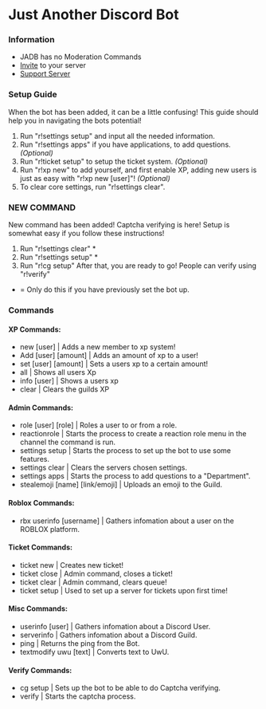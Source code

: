 # Just Another Discord Bot
### Information 
- JADB has no Moderation Commands 
- [Invite](https://top.gg/bot/705178864124428310/) to your server
- [Support Server](http://discord.gg/F9jttYk)

### **Setup Guide**
When the bot has been added, it can be a little confusing! This guide should help you in navigating the bots potential!
 1. Run "r!settings setup" and input all the needed information.
 1. Run "r!settings apps" if you have applications, to add questions. *(Optional)*
 1. Run "r!ticket setup" to setup the ticket system. *(Optional)*
 1. Run "r!xp new" to add yourself, and first enable XP, adding new users is just as easy with "r!xp new [user]"! *(Optional)*
 1. To clear core settings, run "r!settings clear".
 
### **NEW COMMAND**
New command has been added! Captcha verifying is here!
Setup is somewhat easy if you follow these instructions!
1. Run "r!settings clear" *
1. Run "r!settings setup" *
1. Run "r!cg setup"
After that, you are ready to go! People can verify using "r!verify"
* = Only do this if you have previously set the bot up.

### **Commands**
#### XP Commands:
- new [user] | Adds a new member to xp system!
- Add [user] [amount] | Adds an amount of xp to a user!
- set [user] [amount] | Sets a users xp to a certain amount!
- all | Shows all users Xp
- info [user] | Shows a users xp
- clear | Clears the guilds XP

#### Admin Commands:
 - role [user] [role] | Roles a user to or from a role.
 - reactionrole | Starts the process to create a reaction role menu in the channel the command is run.
 - settings setup | Starts the process to set up the bot to use some features.
 - settings clear | Clears the servers chosen settings.
 - settings apps | Starts the process to add questions to a "Department".
 - stealemoji [name] [link/emoji] | Uploads an emoji to the Guild.
                                                                                                    
#### Roblox Commands:
 - rbx userinfo [username] | Gathers infomation about a user on the ROBLOX platform.
 
#### Ticket Commands:
 - ticket new | Creates new ticket!
 - ticket close | Admin command, closes a ticket!
 - ticket clear | Admin command, clears queue!
 - ticket setup | Used to set up a server for tickets upon first time! 
 
#### Misc Commands:
 - userinfo [user] | Gathers infomation about a Discord User.
 - serverinfo | Gathers infomation about a Discord Guild.
 - ping | Returns the ping from the Bot.
 - textmodify uwu [text] | Converts text to UwU.
 
 #### Verify Commands:
 - cg setup | Sets up the bot to be able to do Captcha verifying.
 - verify | Starts the captcha process.
